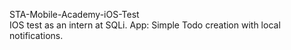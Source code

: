 STA-Mobile-Academy-iOS-Test
<br />
IOS test as an intern at SQLi. App: Simple Todo creation with local notifications.
